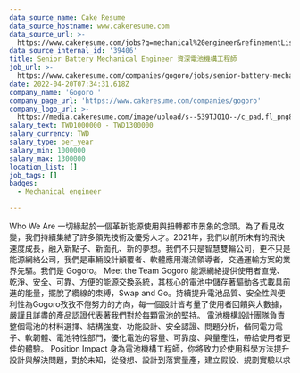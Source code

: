 ```yaml
---
data_source_name: Cake Resume
data_source_hostname: www.cakeresume.com
data_source_url: >-
  https://www.cakeresume.com/jobs?q=mechanical%20engineer&refinementList%5Blang_name%5D%5B0%5D=English&refinementList%5Bsalary_type%5D=per_year&range%5Bsalary_range%5D%5Bmin%5D=1000000&page=3
data_source_internal_id: '39406'
title: Senior Battery Mechanical Engineer 資深電池機構工程師
job_url: >-
  https://www.cakeresume.com/companies/gogoro/jobs/senior-battery-mechanical-engineer
date: 2022-04-20T07:34:31.618Z
company_name: 'Gogoro '
company_page_url: 'https://www.cakeresume.com/companies/gogoro'
company_logo_url: >-
  https://media.cakeresume.com/image/upload/s--539TJO1O--/c_pad,fl_png8,h_200,w_200/v1519962195/bs30ppqfsdpnhblxxk90.png
salary_text: TWD1000000 - TWD1300000
salary_currency: TWD
salary_type: per_year
salary_min: 1000000
salary_max: 1300000
location_list: []
job_tags: []
badges:
  - Mechanical engineer

---
```


Who We Are 一切緣起於一個革新能源使用與扭轉都市景象的念頭。為了看見改變，我們持續集結了許多領先技術及優秀人才。2021年，我們以前所未有的飛快速度成長，融入新點子、新面孔、新的夢想。我們不只是智慧雙輪公司，更不只是能源網絡公司，我們是車輛設計顛覆者、軟體應用潮流領導者，交通運輸方案的業界先驅。我們是 Gogoro。 Meet the Team Gogoro 能源網絡提供使用者直覺、乾淨、安全、可靠、方便的能源交換系統，其核心的電池中儲存著驅動各式載具前進的能量，擺脫了纜線的束縛，Swap and Go。持續提升電池品質、安全性與便利性為Gogoro孜孜不倦努力的方向，每一個設計皆考量了使用者回饋與大數據，嚴謹且詳盡的產品認證代表著我們對於每顆電池的堅持。 電池機構設計團隊負責整個電池的材料選擇、結構強度、功能設計、安全認證、問題分析，偕同電力電子、軟韌體、電池特性部門，優化電池的容量、可靠度、與量產性，帶給使用者更佳的體驗。 Position Impact 身為電池機構工程師，你將致力於使用科學方法提升設計與解決問題，對於未知，從發想、設計到落實量產，建立假設、規劃實驗以求